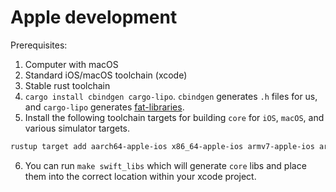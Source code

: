 # Apple development

Prerequisites:

1. Computer with macOS
2. Standard iOS/macOS toolchain (xcode)
3. Stable rust toolchain
4. `cargo install cbindgen cargo-lipo`. `cbindgen` generates `.h` files for us, and `cargo-lipo`
   generates [fat-libraries](https://en.wikipedia.org/wiki/Fat_binary).
5. Install the following toolchain targets for building `core` for `iOS`, `macOS`, and various simulator targets.
```bash
rustup target add aarch64-apple-ios x86_64-apple-ios armv7-apple-ios armv7s-apple-ios x86_64-apple-ios i386-apple-ios aarch64-apple-darwin x86_64-apple-darwin
```
6. You can run `make swift_libs` which will generate `core` libs and place them into the correct location within your xcode project.
